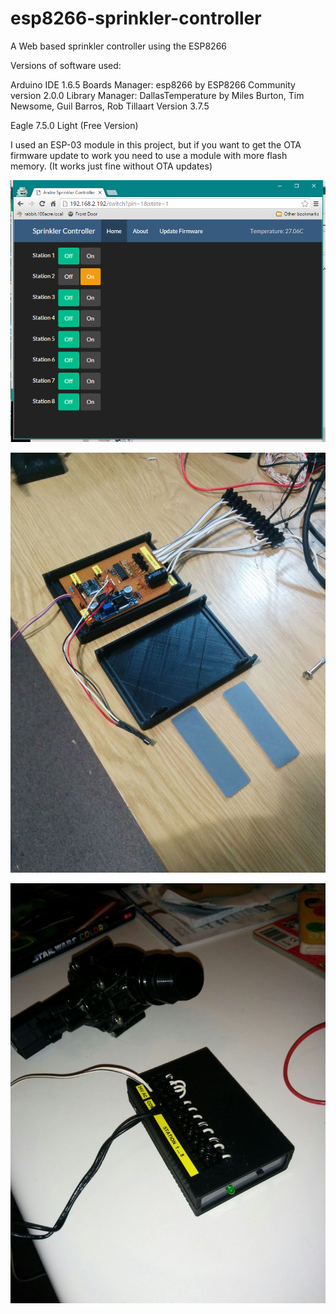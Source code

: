 # esp8266-sprinkler-controller
A Web based sprinkler controller using the ESP8266

Versions of software used:

Arduino IDE 1.6.5
Boards Manager: esp8266 by ESP8266 Community version 2.0.0
Library Manager: DallasTemperature by Miles Burton, Tim Newsome, Guil Barros, Rob Tillaart Version 3.7.5

Eagle 7.5.0 Light (Free Version)

I used an ESP-03 module in this project, but if you want to get the OTA firmware update to work you need to use a module with more flash memory. (It works just fine without OTA updates)

![Web Interface Screenshot](https://raw.githubusercontent.com/andremiller/esp8266-sprinkler-controller/master/photos/web-interface-screenshot.png)

![Inside of case](https://raw.githubusercontent.com/andremiller/esp8266-sprinkler-controller/master/photos/10%20Fitting%20Circuit%20Inside%20Case.jpg)

![Completed Project](https://raw.githubusercontent.com/andremiller/esp8266-sprinkler-controller/master/photos/00%20Completed%20Project.jpg)
